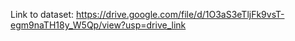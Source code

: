 Link to dataset: https://drive.google.com/file/d/1O3aS3eTljFk9vsT-egm9naTH18y_W5Qp/view?usp=drive_link